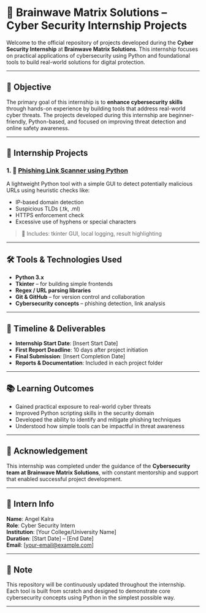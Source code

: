 
# 🧠 Brainwave Matrix Solutions – Cyber Security Internship Projects

Welcome to the official repository of projects developed during the **Cyber Security Internship** at **Brainwave Matrix Solutions**. This internship focuses on practical applications of cybersecurity using Python and foundational tools to build real-world solutions for digital protection.

---

## 🎯 Objective

The primary goal of this internship is to **enhance cybersecurity skills** through hands-on experience by building tools that address real-world cyber threats. The projects developed during this internship are beginner-friendly, Python-based, and focused on improving threat detection and online safety awareness.

---

## 📁 Internship Projects

### 1. 🔗 [Phishing Link Scanner using Python](./phishing-link-scanner)
A lightweight Python tool with a simple GUI to detect potentially malicious URLs using heuristic checks like:
- IP-based domain detection
- Suspicious TLDs (.tk, .ml)
- HTTPS enforcement check
- Excessive use of hyphens or special characters

> 📄 Includes: tkinter GUI, local logging, result highlighting

---

## 🛠️ Tools & Technologies Used

- **Python 3.x**
- **Tkinter** – for building simple frontends
- **Regex / URL parsing libraries**
- **Git & GitHub** – for version control and collaboration
- **Cybersecurity concepts** – phishing detection, link analysis

---

## 📅 Timeline & Deliverables

- **Internship Start Date**: [Insert Start Date]
- **First Report Deadline**: 10 days after project initiation
- **Final Submission**: [Insert Completion Date]
- **Reports & Documentation**: Included in each project folder

---

## 📚 Learning Outcomes

- Gained practical exposure to real-world cyber threats
- Improved Python scripting skills in the security domain
- Developed the ability to identify and mitigate phishing techniques
- Understood how simple tools can be impactful in threat awareness

---

## 🤝 Acknowledgement

This internship was completed under the guidance of the **Cybersecurity team at Brainwave Matrix Solutions**, with constant mentorship and support that enabled successful project development.

---

## 👤 Intern Info

**Name**: Angel Kalra  
**Role**: Cyber Security Intern  
**Institution**: [Your College/University Name]  
**Duration**: [Start Date] – [End Date]  
**Email**: [your-email@example.com]  

---

## 📌 Note

This repository will be continuously updated throughout the internship. Each tool is built from scratch and designed to demonstrate core cybersecurity concepts using Python in the simplest possible way.

---

